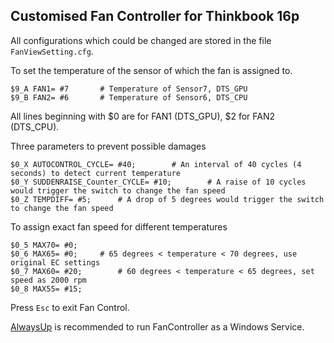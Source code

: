 ## Customised Fan Controller for Thinkbook 16p

All configurations which could be changed are stored in the file `FanViewSetting.cfg`.

To set the temperature of the sensor of which the fan is assigned to.

```
$9_A FAN1= #7		# Temperature of Sensor7, DTS_GPU
$9_B FAN2= #6		# Temperature of Sensor6, DTS_CPU
```

All lines beginning with $0 are for FAN1 (DTS_GPU), $2 for FAN2 (DTS_CPU).

Three parameters to prevent possible damages

```
$0_X AUTOCONTROL_CYCLE= #40;		# An interval of 40 cycles (4 seconds) to detect current temperature
$0_Y SUDDENRAISE_Counter_CYCLE= #10;		# A raise of 10 cycles would trigger the switch to change the fan speed
$0_Z TEMPDIFF= #5;		# A drop of 5 degrees would trigger the switch to change the fan speed
```

To assign exact fan speed for different temperatures
```
$0_5 MAX70= #0; 
$0_6 MAX65= #0;		# 65 degrees < temperature < 70 degrees, use original EC settings
$0_7 MAX60= #20;		# 60 degrees < temperature < 65 degrees, set speed as 2000 rpm
$0_8 MAX55= #15; 		
```

Press `Esc` to exit Fan Control.

[AlwaysUp](https://www.coretechnologies.com/products/AlwaysUp/) is recommended to run FanController as a Windows Service.